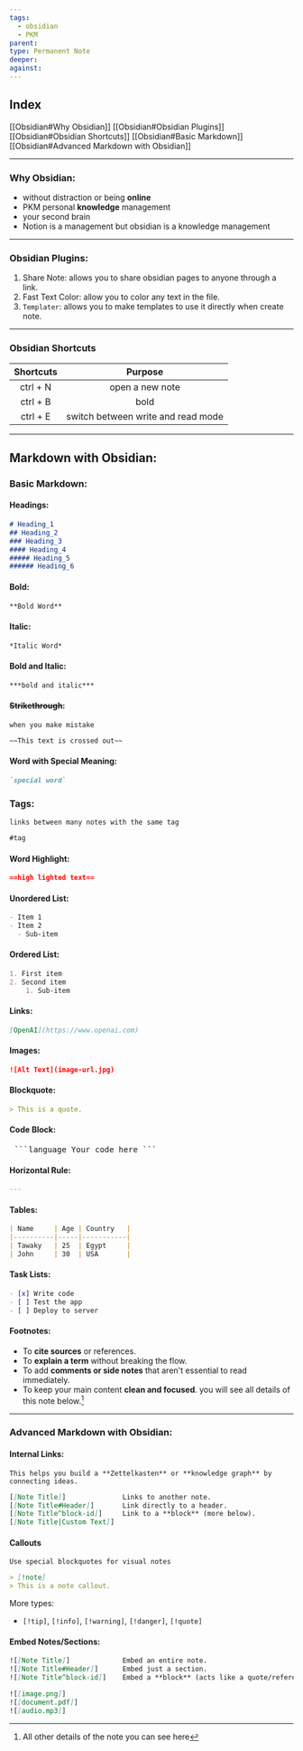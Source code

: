 ```yaml
---
tags:
  - obsidian
  - PKM
parent: 
type: Permanent Note
deeper: 
against:
---
```

## Index
[[Obsidian#Why Obsidian]]
[[Obsidian#Obsidian Plugins]]
[[Obsidian#Obsidian Shortcuts]]
[[Obsidian#Basic Markdown]]
[[Obsidian#Advanced Markdown with Obsidian]]
___
### Why Obsidian:
- without distraction or being __online__
- PKM personal **knowledge** management
- your second brain
- Notion is a  management but obsidian is a knowledge management
___
### Obsidian Plugins:
1. Share Note:
	allows you to share obsidian pages to anyone through a link.
2. Fast Text Color:
	allow you to color any text in the file.
3. `Templater`:
	allows you to make templates to use it directly when create note.

___
### Obsidian Shortcuts

| Shortcuts |              Purpose               |
| :-------: | :--------------------------------: |
| ctrl + N  |          open a new note           |
| ctrl + B  |                bold                |
| ctrl + E  | switch between write and read mode |
___
## Markdown with Obsidian:
### Basic Markdown:
#### Headings:
```markdown
# Heading_1
## Heading_2
### Heading_3
#### Heading_4
##### Heading_5
###### Heading_6
```
#### Bold:
```markdown
**Bold Word**
```
#### Italic:
```markdown
*Italic Word*
```
#### Bold and Italic:
```markdown
***bold and italic***
```
#### ~~Strikethrough~~:
	when you make mistake
```markdown
~~This text is crossed out~~
```
#### Word with Special Meaning:
```markdown
`special word`
```
### Tags:
	links between many notes with the same tag
```markdown
#tag
```
#### Word Highlight:
```markdown
==high lighted text==
```
#### Unordered List:
```markdown
- Item 1
- Item 2
  - Sub-item
```
#### Ordered List:
```markdown
1. First item
2. Second item
	1. Sub-item
```
#### Links:
```markdown
[OpenAI](https://www.openai.com)
```
#### Images:
```markdown
![Alt Text](image-url.jpg)
```
#### Blockquote:
```markdown
> This is a quote.
```
#### Code Block:
<pre> ```language Your code here ``` </pre>
#### Horizontal Rule:
```markdown
---
```
#### Tables:
```markdown
| Name     | Age | Country   |
|----------|-----|-----------|
| Tawaky   | 25  | Egypt     |
| John     | 30  | USA       |

```
#### Task Lists:
```markdown
- [x] Write code
- [ ] Test the app
- [ ] Deploy to server
```
#### Footnotes:
- To **cite sources** or references.
- To **explain a term** without breaking the flow.
- To add **comments or side notes** that aren't essential to read immediately.
- To keep your main content **clean and focused**.
you will see all details of this note below.[^note]

[^note]: All other details of the note you can see here
___
### Advanced Markdown with Obsidian:
#### Internal Links:
	This helps you build a **Zettelkasten** or **knowledge graph** by connecting ideas.
```markdown
[[Note Title]]              Links to another note.
[[Note Title#Header]]       Link directly to a header.
[[Note Title^block-id]]     Link to a **block** (more below).
[[Note Title|Custom Text]]
```  
#### Callouts
	Use special blockquotes for visual notes
```markdown
> [!note]
> This is a note callout.
```
More types:
- `[!tip]`, `[!info]`, `[!warning]`, `[!danger]`, `[!quote]`
#### Embed Notes/Sections:
```markdown
![[Note Title]]             Embed an entire note.
![[Note Title#Header]]      Embed just a section.
![[Note Title^block-id]]    Embed a **block** (acts like a quote/reference).

![[image.png]]
![[document.pdf]]
![[audio.mp3]]
```
